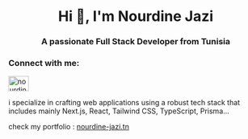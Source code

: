 <h1 align="center">Hi 👋, I'm Nourdine Jazi</h1>
<h3 align="center">A passionate Full Stack Developer from Tunisia</h3>

<h3 align="left">Connect with me:</h3>
<p align="left">
<a href="https://linkedin.com/in/nourdine-jazi" target="blank"><img align="center" src="https://raw.githubusercontent.com/rahuldkjain/github-profile-readme-generator/master/src/images/icons/Social/linked-in-alt.svg" alt="nourdine-jazi" height="30" width="40" /></a>
</p>

<p>i specialize in crafting web applications using a robust tech stack that includes mainly Next.js, React, Tailwind CSS, TypeScript, Prisma...

check my portfolio : <a href="https://www.nourdine-jazi.tn/" target="_blank" rel="noreferrer">nourdine-jazi.tn</a> </p>


